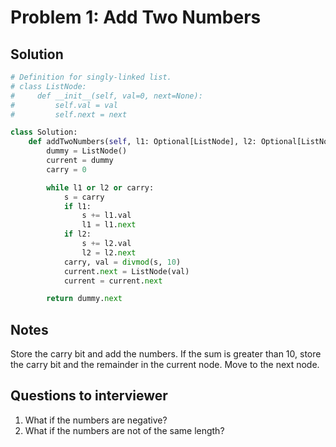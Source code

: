 # Problem 1: Add Two Numbers

## Solution

```py
# Definition for singly-linked list.
# class ListNode:
#     def __init__(self, val=0, next=None):
#         self.val = val
#         self.next = next

class Solution:
    def addTwoNumbers(self, l1: Optional[ListNode], l2: Optional[ListNode]) -> Optional[ListNode]:
        dummy = ListNode()
        current = dummy
        carry = 0

        while l1 or l2 or carry:
            s = carry
            if l1:
                s += l1.val
                l1 = l1.next
            if l2:
                s += l2.val
                l2 = l2.next
            carry, val = divmod(s, 10)
            current.next = ListNode(val)
            current = current.next

        return dummy.next

```

## Notes

Store the carry bit and add the numbers. If the sum is greater than 10, store the carry bit and the remainder in the current node. Move to the next node.

## Questions to interviewer

1. What if the numbers are negative?
2. What if the numbers are not of the same length?
